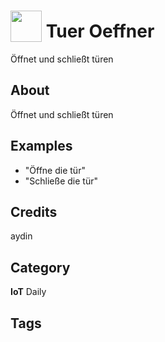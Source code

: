 # <img src="https://raw.githack.com/FortAwesome/Font-Awesome/master/svgs/solid/robot.svg" card_color="#22A7F0" width="50" height="50" style="vertical-align:bottom"/> Tuer Oeffner
Öffnet und schließt türen

## About
Öffnet und schließt türen

## Examples
* "Öffne die tür"
* "Schließe die tür"

## Credits
aydin

## Category
**IoT**
Daily

## Tags

